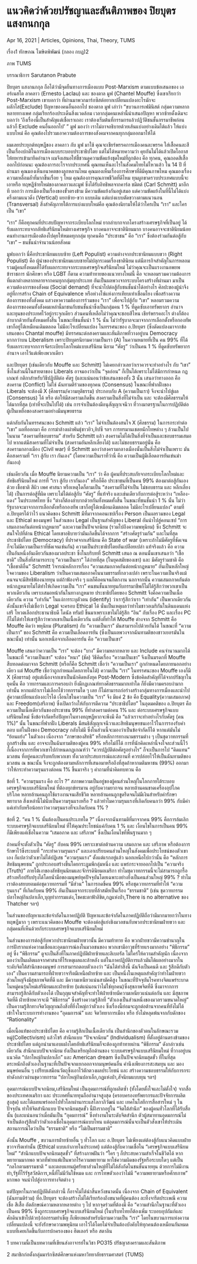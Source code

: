 # แนวคิดว่าด้วยปรัชญาและสันติภาพของ ปิยบุตร แสงกนกกุล

Apr 16, 2021 | Articles, Opinions, Thai, Theory, TUMS





เรื่อง1 ทักษภณ โฆษิตพิพัฒน์ (กลอง กบฏ)2

ภาพ TUMS

บรรณาธิการ Sarutanon Prabute

ปิยบุตร แสงกนกกุล ถือได้ว่ามีจุดยืนทางการเมืองแบบ Post-Marxism ตามแบบข้อเสนอของ เออร์เนสโต ลาคลาว (Ernesto Laclau) และ ชองตาล มูฟ (Chantel Mouffe) ซึ่งเขาเรียกว่า Post-Marxism เขาบอกว่า ที่ผ่านมาพวกมาร์กซิสต์อยากเปลี่ยนแปลงอะไรมักจะ ผลักไส(Exclude) ปัญหาของคนอื่นออกไป ชองตาล มูฟ เล่าว่า “ขบวนการเฟมินิสต์ กลุ่มความหลากหลายทางเพศ กลุ่มเรียกร้องประเด็นสิ่งแวดล้อม เวลากลุ่มคนเหล่านี้นำเสนอปัญหา พวกซ้ายดั้งเดิมจะบอกว่า ‘ถึงเรื่องนี้เป็นสำคัญแต่เชื่อเราเถอะ เราต้องเริ่มต้นที่กรรมกรแล้วปฏิวัติชนชั้นกรรมาชีพก่อน แล้วก็ Exclude คนอื่นออกไป’ ” มูฟ มองว่า เราไม่อาจอธิบายด้วยเส้นแบ่งอย่างเดิมได้แล้ว ให้แบ่งแบบใหม่ คือ คุณต้องไปรวมเอาความต้องการของสังคมจากคนทุกกลุ่มออกมาให้ได้

ผมเลยประยุกต์ทฤษฎีของ ลาคลาว กับ มูฟ มาใช้ คุณจะเชียร์พรรคการเมืองคนละพรรค ใส่เสื้อคนละสี เป็นเรื่องปกติในการเมืองแบบระบอบประชาธิปไตย แต่ไม่ได้หมายความว่า คุยกันไม่ได้แล้วเปิดโอกาสให้ทหารเข้ามายึดอำนาจ ผมจึงเสนอให้ชี้ชวนดูความขัดแย้งชุดใหม่ที่ถูกต้อง คือ ทุกคน, คุณถอดสีเสื้อออกไปก่อนนะ คุณต้องการอะไรจากประเทศนี้ คุณทนเห็นอะไรในสังคมไทยไม่ไหวแล้ว ใน 14 ปี ที่ผ่านมา คุณมองเห็นอนาคตของลูกหลานไหม คุณมองเห็นเรื่องการศึกษาที่ดีมีคุณภาพไหม คุณมองเรื่องความเหลื่อมล้ำที่มากขึ้นเรื่อย ๆ ไหม คุณต้องการคุณภาพชีวิตที่ดีไหม ทุนผูกขาดรวบประเทศแบบนี้จะเอาหรือ ทฤษฎีซ้ายใหม่ของลาคลาวและมูฟ ซึ่งได้รับอิทธิพลจากคาร์ล ชมิตต์ (Carl Schmitt) มาอีกที บอกว่า การเมืองเป็นเรื่องของขั้วตรงข้าม มีความขัดแย้งกันอยู่เสมอ แต่ความขัดแย้งในที่นี้ไม่ได้แบ่งครึ่งตามแนวดิ่ง (Vertical) แยกซ้าย-ขวา แบบเดิม แต่แบ่งแบบตัดขวางตามแนวนอน (Transversal) สิ่งสำคัญภายใต้การแบ่งแบบใหม่คือ คุณต้องนิยามให้ได้ว่าใครเป็น “เรา” และใครเป็น “เขา”

“เรา” ก็คือทุกคนที่ประสบปัญหาจากระเบียบโลกใหม่ ยากลำบากจากโครงสร้างเศรษฐกิจที่เป็นอยู่ ได้รับผลกระทบจากลัทธิเสรีนิยมใหม่ทางเศรษฐกิจ บางคนอาจจะชาตินิยมมาก บางคนอาจจะชาตินิยมน้อย คนทำงานการเมืองต้องไปคุยให้หมดทุกกลุ่ม ทุกคนคือ “ประชาชน” คือ “เรา” ซึ่งต้องร่วมกันต่อสู้กับ “เขา” – ชนชั้นนำจำนวนน้อยสังคม

มูฟบอกว่า นี่คือประชานิยมแบบซ้าย (Left Populist) ความต่างจากประชานิยมแบบขวา (Right Populist) คือ ผู้นำของประชานิยมแบบซายไม่ปลุกระดมเรื่องชาตินิยม แต่มีภารกิจสำคัญในการหลอมรวมผู้คนทั้งหมดที่ได้รับผลกระทบจากระบบเศรษฐกิจเสรีนิยมใหม่ ไม่ว่าคุณจะเป็นแรงงานอพยพ ข้าราชการ นักศึกษา หรือ LGBT ก็ตาม ความท้าทายของแนวทางใหม่นี้ คือ จะหลอมรวมความต้องการที่แตกต่างหลากหลายจากคนทุกกลุ่มทุกประเภท อันเป็นผลพวงจากระบบโครงสร้างที่ผ่านมา มาเป็นความต้องการของสังคม (Social demand) ที่จะนำไปต่อสู้กับชนชั้นนำได้อย่างไร ศิลปะของผู้นำจึงอยู่ที่การสร้าง Chain of Equivalence หรือห่วงโซ่แห่งการเทียบเท่าเชื่อมโยง เพื่อสร้างความต้องการของทั้งสังคม แสวงหาความต้องการร่วมของ “เรา” เพื่อจะไปสู้กับ “เขา” หลอมรวมความต้องการของคนทั้งสังคมเหล่านี้มาชนกับชนชั้นนำซึ่งเป็นกลุ่มคน 1 % ที่ดูดซับเอาทรัพยากร อำนาจ และทุนของประเทศไว้อยู่กระจุกเดียว ส่วนคนที่เหลือไม่ว่าคุณจะชอบสีไหน เชียร์พรรคอะไร ต่างก็ต้องลำบากด้วยกันทั้งหมดทั้งสิ้น ในขณะที่ชนชั้นนำ 1 % นั้น ไม่ว่ารัฐบาลจะมาจากการเลือกตั้งหรือกองทัพ เขาก็อยู่ได้เหมือนเดิมตลอด ไม่มีอะไรเปลี่ยนแปลง ในทรรศนะของ อ.ปิยบุตร (ซึ่งดัดแปลงมาจากข้อเสนอของ Chantal mouffe) มีทรรศนะต่อสงครามและสันติภาพที่วางอยู่บน Democracy มากกว่าบน Liberalism เพราะปิยบุตรนิยามความเป็นเรา (A) ในความหมายที่เป็น คน 99% ที่ได้รับผลกระทบจากการจัดระเบียบโลกใหม่แบบเสรีนิยม นิยาม “ศัตรู” ว่าเป็นคน 1 % ที่ดูดซับทรัพยากร อำนาจ เอาไว้แต่เพียงพวกเดียว

และปิยบุตร (เช่นเดียวกับ Mouffe และ Schmitt) ไม่เคยกล่าวเลยว่าเราควรจะทำอย่างไร กับ “เขา” ซึ่งในส่วนนี้ในสายตาของ Liberals อาจมองว่าเป็น “จุดอ่อน” ก็เป็นได้เพราะไม่ได้มีการกำหนด กฏเกณฑ์ กติกาสำหรับวิธีปฏิบัติต่อ ศัตรู (และแน่นอนว่าข้อเสนอของทั้ง 3 นั้น เสนอว่าทางออก คือ สงคราม (Conflict) ไม่ใช่ ฉันทามติร่วมของทุกคน (Consensus) ในขณะที่ฟากฝั่งของ Liberals จะต้องมี X (ศีลธรรม/ความยุติธรรม) ประกอบกับ A (ความเป็นเรา) จึงจะนำไปสู่ผล (Consensus) ได้ หรือ ต่อให้มีสงครามเกิดขึ้น สงครามเป็นสิ่งที่ไม่จำเป็น และ จะต้องมีศีลธรรมให้ได้มากที่สุด (เท่าที่จะเป็นไปได้) เช่น การจำเป็นต้องมีอนุสัญญาเจนีวา ที่วางมาตรฐานในการปฏิบัติต่อผู้เป็นเหยื่อของสงครามอย่างมีมนุษยธรรม

แต่กลับกันในทรรศนะของ Schmitt แล้ว “เรา” ไม่จำเป็นต้องสนใจ X (ศีลธรรม) ในการกระทำต่อ “เขา” ผลที่ออกมา คือ การฆ่าล้างเผ่าพันธุ์ชาวยิว,ยิปซี ฯลฯ การทรมานเชลยนักโทษต่าง ๆ ล้วนเป็นไปในนาม “สงครามที่ชอบธรรม” สำหรับ Schmitt แล้ว สงครามไม่ได้เป็นสิ่งที่จำเป็นและชอบธรรมเสมอไป หากแต่มีสงครามที่ไม่จำเป็น (สงครามอันหลีกเลี่ยงได้) และไม่ชอบธรรมอยู่นั่น คือ สงครามกลางเมือง (Civil war) ที่ Schmitt มองว่าสงครามกลางเมืองนั้นเป็นสิ่งไม่จำเป็นเพราะ มันคือสงครามที่ “เรา สู้กับ เรา กันเอง” (โดยความเป็นเราที่ว่านี่ คือ ความเป็นผู้มีเลือดอารยันเข่นฆ่ากันเอง)

เช่นเดียวกัน เมื่อ Mouffe นิยามความเป็น “เรา” ว่า คือ ผู้คนที่ประสบภัยจากระเบียบโลกใหม่และลัทธิเสรีนิยมใหม่ การที่ “เรา สู้กับ เรากันเอง” หรือก็คือ ประชาชนที่เป็นคน 99% ต้องมาต่อสู้กันเองด้วย เชื้อชาติ สีผิว เพศ ศาสนา หรือเหตุใดก็ตามเป็น “สงครามที่ไม่จำเป็น ไม่ชอบธรรม และ หลีกเลี่ยงได้) เป็นการต่อสู้ที่ผิด เพราะไม่ได้ต่อสู้กับ “ศัตรู” ที่แท้จริง และเช่นเดียวกับการต่อสู้ระหว่าง “เหลือง-แดง” ในประเทศไทย ซึ่ง “ต่างก็ต้องลำบากด้วยกันทั้งหมดทั้งสิ้น ในขณะที่ชนชั้นนำ 1 % นั้น ไม่ว่ารัฐบาลจะมาจากการเลือกตั้งหรือกองทัพ เขาก็อยู่ได้เหมือนเดิมตลอด ไม่มีอะไรเปลี่ยนแปลง” ตามที่ อ.ปิยบุตรได้ว่าไว้ แนวคิดของ Schmitt มีที่มาจากคอนเซปเรื่อง Person เป็นผลรวมของ Legal และ Ethical ของมนุษย์ ในส่วนของ Legal เป็นฐานสำคัญของ Liberal อันนำไปสู่คอนเซป “การเสมอภาคกันต่อหน้ากฎหมาย” และความเป็นปัจเจกนิยม (รวมไปถึงความพหุนิยม) ซึ่ง Schmitt จะสนใจไปที่ด้าน Ethical โดยเขาอธิบายว่ามันเกิดขึ้นได้จากการ “สร้างศัตรูร่วมกัน” และในที่สุด ประชาธิปไตย (Democracy) ที่ปราศจากเสรีนิยม คือ State of war (เพราะถ้าไม่มีศัตรูที่ชัดเจน ก็จะไม่มีความเป็นเราที่ชัดเจนเช่นกัน) ความเป็นประชาธิปไตยอันเปลือยเปล่า แท้จริงแล้ว คือ ความเป็นอันหนึ่งอันเดียวกันของมวลประชา ซึ่งในบริบทที่ Schmitt เสนอ ณ ตอนนั้นเขาเสนอว่า “เชื้อชาติ” เป็นสิ่งที่สามารถระบุ “ความเป็นเรา” ได้ง่ายที่สุด (ในยุคสมัยของเขา) และ มีศัตรูร่วมชาติ คือ “เชื้อชาติอื่น” Schmitt วิจารณ์หลักการเรื่อง “ความเสมอภาคกันต่อหน้ากฎหมาย” อันเป็นหลักใหญ่ใจความของ Liberalism ว่าเป็นความเสมอภาคในนามธรรมที่กลวงเปล่า เพราะในความเป็นจริงแม้คนจนจะมีสิทธิฟ้องนายทุน แต่ถ้าฟ้องจริง ๆ ผลก็คือคนจนก็ตกงาน นอกจากนั้น ความเสมอภาคกันต่อหน้ากฏหมายไม่ได้ทำให้เกิดความเป็น “เรา” คนชนชั้นนายทุนกับกรรมาชีพก็ไม่ได้รู้สึกว่าพวกเขาเป็นพวกเดียวกัน เพราะเสมอหน้ากันในทางกฎหมาย ประชาธิปไตยของ Schmitt จึงคือความเป็นเนื้อเดียวกัน ความ “เท่ากัน” ในแง่การระบุตัวตน (identify) ว่าเรารู้สึกว่าเรา “เท่ากัน” เป็นพวกเดียวกัน ดังนั้นเขาจึงไม่เชื่อว่า Legal จะครอบ Ethical ได้ นั่นเป็นเหตุผลว่าทำไมชาวอเมริกันในดินแดนแห่งเสรี โหวตเลือกประธานาธิบดี โดนัล ทรัมป์ ขึ้นมาเพราะเขาไม่ได้รู้สึก “อิน” กับเรื่อง PC และเรื่อง PC ก็ไม่ได้ทำให้เขารู้สึกว่าพวกเขาเป็นเนื้อเดียวกัน แต่สิ่งที่ทำให้ Mouffe ต่างจาก Schmitt คือ Mouffe คิดว่า พหุนิยม (Pluralism) กับ “ความเป็นเรา” มันสามารถไปด้วยกันได้ ในขณะที่ “ความเป็นเรา” ของ Schmitt คือ ความเป็นเลือดอารยัน (ซึ่งเป็นผลพวงจากฉันทามติของชาวเยอรมันในขณะนั้น) เท่านั้น นอกเหนือจากเลือดอารยัน คือ “ความเป็นเขา”

Mouffe เสนอว่าความเป็น “เรา” จะต้อง “บาง” มีความหลากหลาย และ Include คนจำนวนมากได้ ในขณะที่ “ความเป็นเขา” จะต้อง “หนา” (ชัด) วิธีคิดเรื่อง “ความเป็นเขา” จึงเป็นมรดกที่ Mouffe สืบทอดต่อมาจาก Schmitt (หรือก็คือ Schmitt เชื่อว่า “ความเป็นเรา” ถูกกำหนดโดยภายนอกอย่างเดียว แต่ Mouffe เชื่อว่าถูกกำหนดโดยภายในได้) ความเป็น “เรา” ในทรรศนะของ Mouffe เองก็มี X (ศีลธรรม) อยู่แต่เนื่องจากเขาเป็นนักคิดหลังยุค Post-Modern ซึ่งข้อคิดสำคัญที่ได้จากปรัชญาในยุคนั้น คือ วาทกรรมและการครอบงำ ยิ่งมีกฏเกณฑ์ทางศีลธรรมมากเท่าใด ก็ยิ่งมีความครอบงำมากเท่านั้น หากแต่ถ้าเราไม่เลือกใช้วาทกรรมใด ๆ เลย ก็ไม่สามารถก่อร่างสร้างกลุ่มทางการเมืองและนำไปสู่ความเปลี่ยนแปลงอะไรได้ เงื่อนไขในความเป็น “เรา” จึง มีแค่ 2 ข้อ คือ Equality(ความเสมอภาค) และ Freedom(เสรีภาพ) ซึ่งเปิดกว้างให้กับการตีความ “ประชาธิปไตย” ในอุดมคติของ อ.ปิยบุตร คือ ความเป็นเนื้อเดียวกันของประชาชน 99% ที่ทำสงครามต่อคน 1% และ ต่อระบบเศรษฐกิจแบบเสรีนิยมใหม่ ซึ่งข้อจำกัดหรือปัญหาในทางทฤษฎีหากจะพึงมี คือ “แล้วเราจะทำอย่างไรกับศัตรู (คน 1%)” นั้น ในขณะที่ฟากฝั่ง Liberals มีสนธิสัญญาเจนีวาและสิทธิมนุษยชนเอาไว้ในการรองรับคำตอบ แต่ในฝั่งของ Democracy กลับไม่มี ซึ่งในส่วนนี้จะมองว่าเป็นข้อจำกัดก็ได้ หากแต่มันไม่ “ย้อนแย้ง” ในตัวเอง เนื่องจาก “ภาษาของสิทธิ” หรือหลักการทางนามธรรมต่าง ๆ เป็นชุดวาทกรรมที่ถูกสร้างขึ้น และ อาจจะเป็นฉันทามติของผู้คน 99% หรือไม่ก็ได้ การที่นักคิดเหล่านี้จงใจละส่วนนี้ไว้ ก็เนื่องจากการที่พวกเขาไปกำหนดกฏเกณฑ์ว่า “ควรปฏิบัติต่อศัตรูอย่างไร” ก็จะเป็นการไป “คิดแทน” มวลชน ที่อยู่คนละบริบทกับพวกเขา ทั้งเวลาประสบการณ์และสถานที่ ควรปล่อยไว้ให้เป็นฉันทามติของมวลชน ณ ขณะนั้น จึงจะถูกต้องตามหลักการที่เสนอมาหรือถึงที่สุดถ้าหากมติมหาชน (99%) ออกมาว่าให้กระทำความรุนแรงต่อคน 1% ขึ้นมาจริง ๆ คำถามที่น่าคิดทบทวน คือ

ข้อที่ 1. “ความรุนแรง คือ อะไร ?” สภาพความเป็นอยู่ของผู้คนส่วนใหญ่ในโลกภายใต้ระบอบเศรษฐกิจแบบเสรีนิยมใหม่ ที่ต้องทุกข์ทรมาน อยู่กับความยากจน หลายล้านคนขาดเครื่องอุปโภคบริโภค หลายล้านคนถูกใช้แรงงานจนเสียชีวิต หลายล้านคนถูกขูดรีดจนไม่มีเงินสำหรับค่ารักษาพยาบาล สิ่งเหล่านี้ไม่นับเป็นความรุนแรงหรือ ? แล้วทำไมความรุนแรงที่เกิดกับคนกว่า 99% กับมีค่าแค่เท่ากับหรือน้อยกว่าความรุนแรงที่จะเกิดกับคน 1% ?

ข้อที่ 2. “คน 1 % นั้นต้องเป็นคนประเภทใด ?” เนื่องจากฉันทามติที่มาจากคน 99% คือการล้มเลิกระบบเศรษฐกิจแบบเสรีนิยมใหม่ ที่ให้คุณประโยชน์แค่กับคน 1 % และ เงื่อนไขในการเป็นคน 99% ก็มีเพียงแค่เชื่อในความ “เสมอภาค และ เสรีภาพ” ซึ่งเป็นเงื่อนไขที่พื้นฐานมาก ๆ

ถ้าคนที่จะตั้งตัวเป็น “ศัตรู” กับคน 99% เพราะเขาต่อต้านความ เสมอภาค และ เสรีภาพ หรือต้องการรักษาไว้ซึ่งระบบที่ “กระทำความรุนแรง” และเอาเปรียบคนส่วนใหญ่ในสังคมเพื่อประโยชน์ของตัวเขาเอง ก็แปลว่าตัวเขาไม่ได้ปฏิเสธ “ความรุนแรง” ตั้งแต่แรกอยู่แล้ว นอกเหนือไปกว่านั้น คือ “หลักการสิทธิมนุษยชน” ถูกประกอบสร้างขึ้นโดยกระฎุมพีกลุ่มหนึ่ง และ แพร่กระจายออกไปเป็น “ความจริง (Truth)” ภายใต้เงาของลัทธิทุนนิยมและจักรรดินิยมอเมริกา ทำไมชุดวาทกรรมนี้จะไม่สามารถถูกรื้อสร้างหรือปรับปรุงได้โดยน้ำมือของมนุษย์ยุคปัจจุบันโดยเฉพาะอย่างยิ่งเป็นคนส่วนใหญ่ 99% ? ทำไมเราต้องสยบยอมต่อชุดวาทกรรมที่ “มีส่วน” ในการกดขี่คน 99% หรือชุดวาทกรรมที่ทำให้ “ความรุนแรง” ที่เกิดกับคน 99% อันเป็นผลจากระบบที่ล้าสมัยเป็นเรื่อง “ธรรมชาติ” (เช่น ชุดวาทกรรม ปลาใหญ่กินปลาเล็ก,บุญทำกรรมแต่ง,โชคชะตาฟ้าลิขิต,กฎแห่งป่า,There is no alternative ของ Thatcher ฯลฯ)

ในส่วนของปํญหาและข้อจำกัดในภาคปฏิบัติ ปัญหาและข้อจำกัดในภาคปฏิบัติถือว่ามีมากมายกว่าในทางทฤษฎีมาก ๆ เพราะแนวคิดของ Mouffe จะต้องต่อสู้แย่งชิงมวลชนกับพวกประชานิยมฝ่ายขวา และ กลุ่มคนที่เห็นด้วยกับระบบเศรษฐกิจแบบเสรีนิยมใหม่

ในส่วนของการต่อสู้กับพวกประชานิยมฝ่ายขวานั้น มีความท้าทาย คือ พวกฝ่ายขวามีความชำนาญในการฝังรากแห่งความเชื่อและอุดมการณ์ลงในมวลชนของ พวกเขามีอาวุธที่ร้ายแรงมากอย่าง “พิธีกรรม” อยู่ ซึ่ง “พิธีกรรม” ดูจะเป็นสิ่งที่ในภาคปฏิบัติฝ่ายซ้ายและลิเบอรัล ไม่ใคร่ให้ความสำคัญนัก เนื่องจากมองว่าเป็นผลิตผลจากศาสนาที่ไร้เหตุผลและล้าหลัง แต่ในภาคปฏิบัติการแล้วมันได้ผลอย่างมากในระดับจิตใต้สำนึกของมนุษย์ การสามารถตอบตัวเองว่า “ฉันได้ทำสิ่งนี้ ฉันจึงเป็นคนดี และ รู้สึกดีกับตัวเอง” เป็นความสามารถที่ฝ่ายขวาจารีตมีเหนือฝ่ายซ้าย และ เป็นหนึ่งในเหตุผลสำคัญว่าทำไมฝ่ายขวาส่วนใหญ่จึงมีสุขภาพจิตที่ดี และ มีความเหนียวแน่นสามัคคีสูง ในขณะที่ปัจจุบันโรคทางจิตแพร่ระบาดในหมู่คนรุ่นใหม่เสรีนิยมและฝ่ายซ้าย (แต่แน่นอนว่าไม่ใช่ทุกคน)ซึ่งสุขภาพจิตที่ดี ซึ่งมาจากการสามารถรู้สึกดีกับตัวเองได้ เป็นกุญแจสำคัญที่จะทำให้ฝ่ายซ้ายมีความเหนียวแน่นต่อกัน และ มีสุขภาพจิตที่ดี ฝ่ายซ้ายควรจะมี “พิธีกรรม” ซึ่งสร้างความรู้สึกที่ “ตัวเองเป็นส่วนหนึ่งของมวลรวมขนาดใหญ่” เป็นความรู้สึกทางจิตวิญญาณถึงสิ่งที่ยิ่งใหญ่กว่าตัวเอง ซึ่งเรื่องนี้ย่อมจะถูกต่อต้านจากคนที่ยังไม่ได้เข้าใจในระบบการทำงานของ “อุดมการณ์” และ จิตวิทยาการเมือง หรือ ยังไม่หลุดพ้นจากกับดักของ “Rationality”

เมื่อเนื้อแท้ของประชาธิปไตย คือ ความรู้สึกเป็นเนื้อเดียวกัน เป็นสำนึกของตัวตนในลักษณะรวมหมู่(Collectivism) แล้วไซร้ สำนึกแบบ “ปัจเจกนิยม” (Individualism) ที่ตั้งอยู่ด้านตรงข้ามของประชาธิปไตย แต่ถูกนำมาแอบแฝงโดยลัทธิเสรีนิยมก็จะต้องถูกท้าทายผ่าน “พิธีกรรม” ดังกล่าวเช่นเดียวกัน สำนึกแบบปัจเจกนิยม ยังเป็นเหรียญอีกด้านของ ระบบเศรษฐกิจแบบเสรีนิยมใหม่ ที่วางอยู่บนแนวคิด “ปลาใหญ่กินปลาเล็ก” และ American dream ซึ่งเป็นปัจเจกนิยมสุดขั้ว ที่ในที่สุด ตระหนักถึงตัวเองในฐานะที่เป็นปัจเจกแยกออกจากมนุษย์คนอื่น คำนึงเพียงการสะสมทุน และ มองมนุษย์คนอื่น ๆ เปรียบเสมือนวัตถุซึ่งเอาไว้ตักตวงผลประโยชน์ และ สร้างความชอบธรรมให้กับการกระทำดังกล่าวผ่านขุดวาทกรรม “ปลาใหญ่กินปลาเล็ก,กฎแห่งป่า,สัจนิยมแบบทุน ฯลฯ)

อุดมการณ์แบบปัจเจกนิยม,เสรีนิยมใหม่ เป็นอุดมการณ์ที่ถูกผลิตซ้ำ (ทั้งโดยตั้งใจและไม่ตั้งใจ) จากสื่อของประเทศอเมริกา และ ประเทศที่นายทุนถืออำนาจสูงสุด (ครอบครองทรัพยากรและปัจจัยการผลิตสูงสุด) และได้เผยแพร่ออกไปทั่วโลกผ่านกระแสโลกาภิวัฒน์ และ เทคโนโลยีการสื่อสารใหม่ ๆ ในปัจจุบัน ทำให้จิตสำนึกแบบ ปัจเจกนิยมสุดขั้ว นี้ฝังรากอยู่ใน “จิตใต้สำนึก” ของผู้คนทั่วโลกที่ได้รับสื่อนั้น (และแน่นอนว่าเมื่อมันเป็น “อุดมการณ์” ซึ่งทำงานในระดับจิตสำนึก ตัวผู้สมาทานอุดมการณ์ไม่จำเป็นต้องรู้สึกตัวว่าตัวเองเชื่อในอุดมการณ์แบบไหน แต่อุดมการณ์นั้นจะเป็นตัวสั่งเขาให้ประเมินสถานการณ์ใดว่าเป็น “ธรรมชาติ” หรือ “ไม่เป็นธรรมชาติ”

ดังนั้น Mouffe , ขบวนการฝ่ายซ้ายอื่น ๆ ทั่วโลก และ อ.ปิยบุตร ไม่เพียงแต่ต้องสู้กับแนวคิดแบบฝ่ายขวาจารีตเท่านั้น (Ethical แบบเก่าภายในประเทศ) แต่ต้องสู้กับความเชื่อใน “เศรษฐกิจแบบเสรีนิยมใหม่” “สำนึกแบบปัจเจกนิยมสุดขั้ว” ที่สร้างภาพฝันว่า “ใคร ๆ ก็ประสบความสำเร็จในชีวิตได้ หากพยายามมากพอ พวกที่พ่ายแพ้เป็นพวกไร้ความพยายาม หาใช่ความผิดของรัฐหรือระบบใดๆ แต่เป็น “กลไกตามธรรมชาติ “ และตอบแทนผู้ศรัทธาส่วนใหญ่ที่ไม่ได้สังกัดในชนชั้นนายทุน ด้วยการไม่มีงานทำ,รัฐที่ไร้รัฐสวัสดิการ,หนี้ที่ไม่มีวันใช้หมด และ การโทษตัวเองว่าไม่มี “ความพยายามหรือศักยภาพ” มากพอ จนนำไปสู่อาการทางจิตต่าง ๆ

แต่ปัญหาในภาคปฏิบัติดังกล่าวนี้ ก็อาจไม่ได้น่าสิ้นหวังขนาดนั้น เนื่องจาก Chain of Equivalent (ฉันทามติร่วม) ที่อ.ปิยบุตร จะต้องสร้างไม่ได้เรียกร้องถึงขนาดที่ผู้คนต้อง ละทิ้งจารีตประเพณี ความเชื่อ สีเสื้อ อัตลักษณ์ความหลากหลายต่าง ๆ ไป หากจุดร่วมที่ต้องมี คือ “ความสำนึกในฐานะที่ตัวเองเป็นคน 99% ซึ่งถูกระบบเศรษฐกิจแบบเสรีนิยมใหม่ (ในบริบทไทยก็ต้องเพิ่ม ระบอบอุปถัมภ์และศักดินาเข้าไปด้วย)ก่อกรรมทำเข็ญ ก็เพียงพอสำหรับนิยามความเป็น “เรา” โดยในขบวนการแห่งความเปลี่ยนแปลงนี้ จะยังรักษาความพหุนิยม เอาไว้ได้โดยไม่จำเป็นต้องบังคับให้ทุกคนต้องเหมือนกันหมด แบบที่เคยเกิดขึ้นกับการปกครองของ ฮิตเลอร์ หรือ สตาลิน



1 บทความนี้เป็นบทความที่เขียนส่งอาจารย์ในวิชา PO315 ปรัชญาสงครามและสันติภาพ

2 สมาชิกก่อตั้งกลุ่มมาร์กซิสต์ศึกษาแห่งมหาวิทยาลัยธรรมศาสตร์ (TUMS)